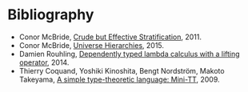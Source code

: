 # Bibliography

- Conor McBride, [Crude but Effective Stratification](https://mazzo.li/epilogue/index.html%3Fp=857&cpage=1.html), 2011.
- Conor McBride, [Universe Hierarchies](https://pigworker.wordpress.com/2015/01/09/universe-hierarchies/), 2015.
- Damien Rouhling, [Dependently typed lambda calculus with a lifting operator](http://www-sop.inria.fr/members/Damien.Rouhling/data/internships/M1Report.pdf), 2014.
- Thierry Coquand, Yoshiki Kinoshita, Bengt Nordström, Makoto Takeyama, [A simple type-theoretic language: Mini-TT](http://www.cse.chalmers.se/~bengt/papers/GKminiTT.pdf), 2009.

